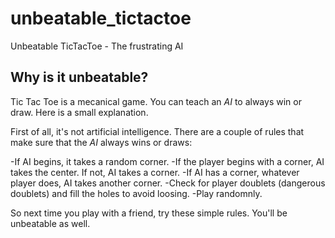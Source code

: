 # unbeatable_tictactoe
Unbeatable TicTacToe - The frustrating AI

## Why is it unbeatable?

Tic Tac Toe is a mecanical game. You can teach an *AI* to always win or draw. Here is a small explanation.

First of all, it's not artificial intelligence. There are a couple of rules that make sure that the *AI* always wins or draws:

-If AI begins, it takes a random corner.
-If the player begins with a corner, AI takes the center. If not, AI takes a corner.
-If AI has a corner, whatever player does, AI takes another corner.
-Check for player doublets (dangerous doublets) and fill the holes to avoid loosing.
-Play randomnly.

So next time you play with a friend, try these simple rules. You'll be unbeatable as well.
